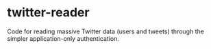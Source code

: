 # twitter-reader
Code for reading massive Twitter data (users and tweets) through the simpler application-only authentication.
